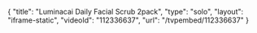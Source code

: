 {
    "title": "Luminacai Daily Facial Scrub 2pack",
    "type": "solo",
    "layout": "iframe-static",
    "videoId": "112336637",
    "url": "\/tvpembed\/112336637"
}